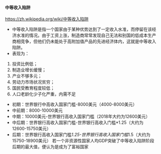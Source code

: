 #### 中等收入陷阱
https://zh.wikipedia.org/wiki/中等收入陷阱
- 中等收入陷阱是指一个国家由于某种优势达到了一定收入水准，而停留在该经济水准的情况。由于工资上涨，制造商常常发现自己无法和别国的低成本生产商相竞争，但他们仍未能处于高附加值产品的先进经济体内，这就是中等收入陷阱。
- 表现为：
1. 投资比例低；
2. 制造业增长缓慢；
3. 产业不够多元；
4. 劳动力市场状况贫穷；
5. 国民受教育程度较低；
6. 人口老龄化少子化严重，内需不足
- 初期：世界银行中高收入国家门槛-8000美元（4000-8000美元）
- 中前期：8000-10000美元
- 中期：10000美元-世界银行高收入国家门槛（2018年大约为12600美元）
- 中后期：世界银行高收入国家门槛-世界银行高收入门槛*1.25（大约为12600-15750美元）
- 后期：世界银行高收入国家门槛*1.25-世界银行高收入国家门槛*1.5（大约为15750-18900美元） 若一个非资源性国家人均GDP突破了中等收入陷阱阶段后期的最大值，便认为是成为了富裕国家
